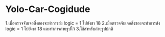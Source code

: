 # Yolo-Car-Cogidude
1.เมื่อตรวจจับเจอสิ่งของจะทำการส่ง logic = 1 ไปยังขา 18 
2.เมื่อตรวจจับเจอสิ่งของจะทำการส่ง logic = 1 ไปยังขา 18 และทำการถ่ายรูปไว้
3.ใช้สำหรับถ่ายรูปปกติ
